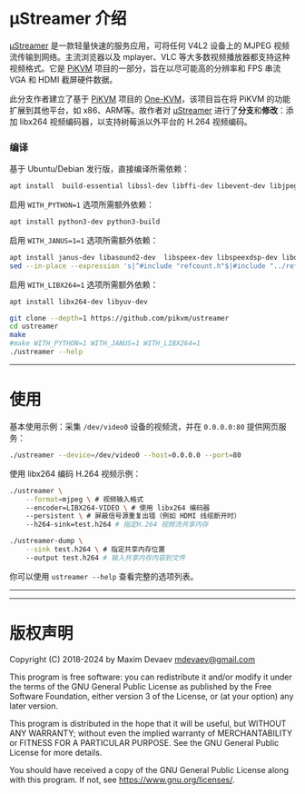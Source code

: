 # µStreamer 介绍

[µStreamer](https://github.com/pikvm/ustreamer) 是一款轻量快速的服务应用，可将任何 V4L2 设备上的 MJPEG 视频流传输到网络。主流浏览器以及 mplayer、VLC 等大多数视频播放器都支持这种视频格式。它是 [PiKVM](https://github.com/pikvm/pikvm) 项目的一部分，旨在以尽可能高的分辨率和 FPS 串流 VGA 和 HDMI 截屏硬件数据。

此分支作者建立了基于 [PiKVM](https://github.com/pikvm/pikvm) 项目的 [One-KVM](https://github.com/mofeng-git/One-KVM)，该项目旨在将 PiKVM 的功能扩展到其他平台，如 x86、ARM等。故作者对 [µStreamer](https://github.com/pikvm/ustreamer) 进行了**分支**和**修改**：添加 libx264 视频编码器，以支持树莓派以外平台的 H.264 视频编码。


### 编译

基于 Ubuntu/Debian 发行版，直接编译所需依赖：
```bash
apt install  build-essential libssl-dev libffi-dev libevent-dev libjpeg-dev libbsd-dev libudev-dev git pkg-config
```
启用 `WITH_PYTHON=1` 选项所需额外依赖：
```bash
apt install python3-dev python3-build
```
启用 `WITH_JANUS=1=1` 选项所需额外依赖：
```bash
apt install janus-dev libasound2-dev  libspeex-dev libspeexdsp-dev libopus-dev
sed --in-place --expression 's|^#include "refcount.h"$|#include "../refcount.h"|g' /usr/include/janus/plugins/plugin.h
```
启用 `WITH_LIBX264=1` 选项所需额外依赖：
```bash
apt install libx264-dev libyuv-dev
```


```bash
git clone --depth=1 https://github.com/pikvm/ustreamer
cd ustreamer
make
#make WITH_PYTHON=1 WITH_JANUS=1 WITH_LIBX264=1
./ustreamer --help
```


-----
# 使用

基本使用示例：采集 `/dev/video0` 设备的视频流，并在 `0.0.0.0:80` 提供网页服务：
```bash
./ustreamer --device=/dev/video0 --host=0.0.0.0 --port=80
```

使用 libx264 编码 H.264 视频示例：
```bash
./ustreamer \
    --format=mjpeg \ # 视频输入格式
    --encoder=LIBX264-VIDEO \ # 使用 libx264 编码器
    --persistent \ # 屏蔽信号源重复出错（例如 HDMI 线缆断开时）
    --h264-sink=test.h264 # 指定H.264 视频流共享内存

./ustreamer-dump \
    --sink test.h264 \ # 指定共享内存位置
    --output test.h264 # 输入共享内存内容到文件
```

你可以使用 ```ustreamer --help``` 查看完整的选项列表。

-----

-----
# 版权声明
Copyright (C) 2018-2024 by Maxim Devaev mdevaev@gmail.com

This program is free software: you can redistribute it and/or modify
it under the terms of the GNU General Public License as published by
the Free Software Foundation, either version 3 of the License, or
(at your option) any later version.

This program is distributed in the hope that it will be useful,
but WITHOUT ANY WARRANTY; without even the implied warranty of
MERCHANTABILITY or FITNESS FOR A PARTICULAR PURPOSE.  See the
GNU General Public License for more details.

You should have received a copy of the GNU General Public License
along with this program.  If not, see https://www.gnu.org/licenses/.
